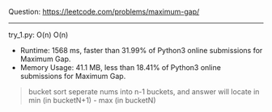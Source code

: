 Question: https://leetcode.com/problems/maximum-gap/

---

try_1.py: O(n) O(n)

* Runtime: 1568 ms, faster than 31.99% of Python3 online submissions for Maximum Gap.
* Memory Usage: 41.1 MB, less than 18.41% of Python3 online submissions for Maximum Gap.

> bucket sort
> 	seperate nums into n-1 buckets, and answer will locate in 
>	min (in bucketN+1) - max (in bucketN) 	

